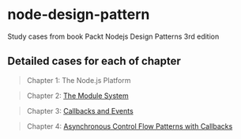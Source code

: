 # node-design-pattern

Study cases from book Packt Nodejs Design Patterns 3rd edition

## Detailed cases for each of chapter

> Chapter 1: The Node.js Platform

> Chapter 2: [The Module System](./chapter2-module-system)

> Chapter 3: [Callbacks and Events](./chapter3-callback-events)

> Chapter 4: [Asynchronous Control Flow Patterns with Callbacks](./chapter4-async-control-flow-callback)
